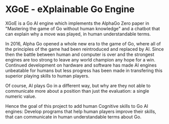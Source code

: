 # XGoE - eXplainable Go Engine

XGoE is a Go AI engine which implements the AlphaGo Zero paper in "Mastering the game of Go without human knowledge" and a chatbot that can explain why a move was played, in human understandable terms. 

In 2016, Alpha Go opened a whole new era to the game of Go, where all of the principles of the game had been reintroduced and replaced by AI. Since then the battle between human and computer is over and the strongest engines are too strong to leave any world champion any hope for a win. Continued development on hardware and software has made AI engines unbeatable for humans but less progress has been made in transfering this superior playing skills to human players.

Of course, AI plays Go in a different way, but why are they not able to communicate more about a position than just the evaluation: a single numeric value.

Hence the goal of this project to add human Cognitive skills to Go AI engines: Develop programs that help human players improve their skills, that can communicate in human understandable terms about Go.
